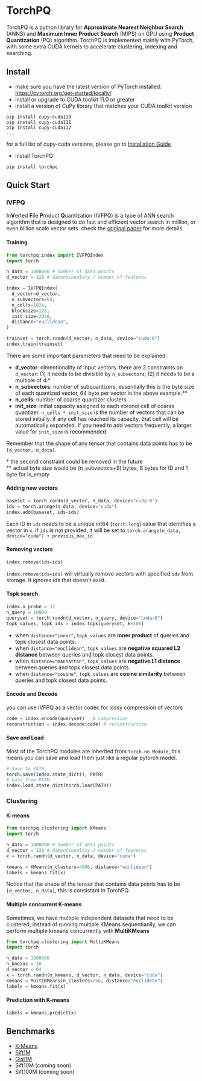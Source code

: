 # TorchPQ
TorchPQ is a python library for **Approximate Nearest Neighbor Search** (ANNS) and **Maximum Inner Product Search** (MIPS) on GPU using **Product Quantization** (PQ) algorithm. TorchPQ is implemented mainly with PyTorch, with some extra CUDA kernels to accelerate clustering, indexing and searching.

## Install
- make sure you have the latest version of PyTorch installed: https://pytorch.org/get-started/locally/
- install or upgrade to CUDA toolkit 11.0 or greater
- install a version of CuPy library that matches your CUDA toolkit version
```
pip install cupy-cuda110
pip install cupy-cuda111
pip install cupy-cuda112
...
```
for a full list of cupy-cuda versions, please go to [Installation Guide](https://docs.cupy.dev/en/stable/install.html#installing-cupy)
- install TorchPQ
```
pip install torchpq
```

## Quick Start
### IVFPQ
**I**n**V**erted **F**ile **P**roduct **Q**uantization (IVFPQ) is a type of ANN search algorithm that is designed to do fast and efficient vector search in million, or even billion scale vector sets. check the [original paper](https://hal.inria.fr/inria-00514462v2/document) for more details.  

#### Training
```python
from torchpq.index import IVFPQIndex
import torch

n_data = 1000000 # number of data points
d_vector = 128 # dimentionality / number of features

index = IVFPQIndex(
  d_vector=d_vector,
  n_subvectors=64,
  n_cells=1024,
  blocksize=128,
  init_size=2048,
  distance="euclidean",
)

trainset = torch.randn(d_vector, n_data, device="cuda:0")
index.train(trainset)
```
There are some important parameters that need to be explained:
- **d_vector**: dimentionality of input vectors. there are 2 constraints on `d_vector`: (1) it needs to be divisible by `n_subvectors`; (2) it needs to be a multiple of 4.*
- **n_subvectors**: number of subquantizers, essentially this is the byte size of each quantized vector, 64 byte per vector in the above example.**
- **n_cells**: number of coarse quantizer clusters
- **init_size**: initial capacity assigned to each voronoi cell of coarse quantizer.
`n_cells * init_size` is the number of vectors that can be stored initially. if any cell has reached its capacity, that cell will be automatically expanded.
If you need to add vectors frequently, a larger value for `init_size` is recommended.

Remember that the shape of any tensor that contains data points has to be ```[d_vector, n_data]```.

\* the second constraint could be removed in the future  
\*\* actual byte size would be (n_subvectors+9) bytes, 8 bytes for ID and 1 byte for is_empty
#### Adding new vectors
```python
baseset = torch.randn(d_vector, n_data, device="cuda:0")
ids = torch.arange(n_data, device="cuda")
index.add(baseset, ids=ids)
```
Each ID in `ids` needs to be a unique int64 (`torch.long`) value that identifies a vector in `x`.
if `ids` is not provided, it will be set to `torch.arange(n_data, device="cuda") + previous_max_id`

#### Removing vectors
```python
index.remove(ids=ids)
```
`index.remove(ids=ids)` will virtually remove vectors with specified `ids` from storage.
It ignores ids that doesn't exist.

#### Topk search
```python
index.n_probe = 32
n_query = 10000
queryset = torch.randn(d_vector, n_query, device="cuda:0")
topk_values, topk_ids = index.topk(queryset, k=100)
```
- when `distance="inner"`, `topk_values` are **inner product** of queries and topk closest data points.
- when `distance="euclidean"`, `topk_values` are **negative squared L2 distance** between queries and topk closest data points.
- when `distance="manhattan"`, `topk_values` are **negative L1 distance** between queries and topk closest data points.
- when `distance="cosine"`, `topk_values` are **cosine similarity** between queries and topk closest data points.

#### Encode and Decode
you can use IVFPQ as a vector codec for lossy compression of vectors
```python
code = index.encode(queryset)   # compression
reconstruction = index.decode(code) # reconstruction
```

#### Save and Load
Most of the TorchPQ modules are inherited from `torch.nn.Module`, this means you can save and load them just like a regular pytorch model.
```python
# Save to PATH
torch.save(index.state_dict(), PATH)
# Load from PATH
index.load_state_dict(torch.load(PATH))
```
### Clustering
#### K-means
```python
from torchpq.clustering import KMeans
import torch

n_data = 1000000 # number of data points
d_vector = 128 # dimentionality / number of features
x = torch.randn(d_vector, n_data, device="cuda")

kmeans = KMeans(n_clusters=4096, distance="euclidean")
labels = kmeans.fit(x)
```
Notice that the shape of the tensor that contains data points has to be ```[d_vector, n_data]```, this is consistant in TorchPQ.

#### Multiple concurrent K-means
Sometimes, we have multiple independent datasets that need to be clustered,
instead of running multiple KMeans sequentianlly,
we can perform multiple kmeans concurrently with **MultiKMeans**
```python
from torchpq.clustering import MultiKMeans
import torch

n_data = 1000000
n_kmeans = 16
d_vector = 64
x = torch.randn(n_kmeans, d_vector, n_data, device="cuda")
kmeans = MultiKMeans(n_clusters=256, distance="euclidean")
labels = kmeans.fit(x)
```
#### Prediction with K-means
```
labels = kmeans.predict(x)
```

## Benchmarks
- [K-Means](/benchmark/turing/kmeans/README.md)
- [Sift1M](/benchmark/turing/sift1m/README.md)
- [Gist1M](/benchmark/turing/gist1m/README.md)
- Sift10M (coming soon)
- Sift100M (coming soon)
